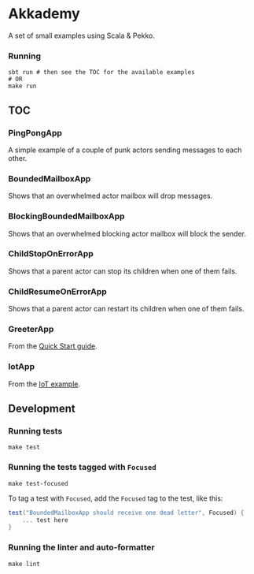 # Akkademy
A set of small examples using Scala & Pekko.

### Running
    sbt run # then see the TOC for the available examples
    # OR
    make run

## TOC

### PingPongApp
A simple example of a couple of punk actors sending messages to each other.

### BoundedMailboxApp
Shows that an overwhelmed actor mailbox will drop messages.

### BlockingBoundedMailboxApp
Shows that an overwhelmed blocking actor mailbox will block the sender.

### ChildStopOnErrorApp
Shows that a parent actor can stop its children when one of them fails.

### ChildResumeOnErrorApp
Shows that a parent actor can restart its children when one of them fails.

### GreeterApp
From the [Quick Start guide](https://github.com/apache/pekko-quickstart-scala.g8/blob/main/src/main/g8/src/main/scala/%24package%24/PekkoQuickstart.scala).

### IotApp
From the [IoT example](https://doc.akka.io/docs/akka/current/typed/guide/tutorial_1.html).


## Development

### Running tests
    make test

### Running the tests tagged with `Focused`
    make test-focused

To tag a test with `Focused`, add the `Focused` tag to the test, like this:
```scala
test("BoundedMailboxApp should receive one dead letter", Focused) {
    ... test here
}
```

### Running the linter and auto-formatter
    make lint

